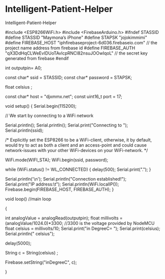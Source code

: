 # Intelligent-Patient-Helper
Intelligent-Patient-Helper



#include <ESP8266WiFi.h>
#include <FirebaseArduino.h>
#ifndef STASSID
#define STASSID "Maymona’s iPhone"
#define STAPSK  "jojokimmimi"
#define FIREBASE_HOST "iphfirebaseproject-6d036.firebaseio.com"        // the project name address from firebase id
#define FIREBASE_AUTH "qX3DdHqCLWeEvIDUoTAvlcpRNCl82nsuJOOwIqoL"       // the secret key generated from firebase
#endif

int outputpin= A0;

const char* ssid     = STASSID;
const char* password = STAPSK;

float celsius ;

const char* host = "djxmmx.net";
const uint16_t port = 17;

void setup() {
  Serial.begin(115200);

  // We start by connecting to a WiFi network

  Serial.println();
  Serial.println();
  Serial.print("Connecting to ");
  Serial.println(ssid);

  /* Explicitly set the ESP8266 to be a WiFi-client, otherwise, it by default,
     would try to act as both a client and an access-point and could cause
     network-issues with your other WiFi-devices on your WiFi-network. */
     
  WiFi.mode(WIFI_STA);
  WiFi.begin(ssid, password);
 

  while (WiFi.status() != WL_CONNECTED) {
    delay(500);
    Serial.print(".");
  }

Serial.println('\n');
  Serial.println("Connection established!");  
  Serial.print("IP address:\t");
  Serial.println(WiFi.localIP());
   Firebase.begin(FIREBASE_HOST, FIREBASE_AUTH); 
}

void loop()       //main loop

{


int analogValue = analogRead(outputpin);
float millivolts = (analogValue/1024.0)*3300; //3300 is the voltage provided by NodeMCU
float celsius = millivolts/10;
Serial.print("in DegreeC=   ");
Serial.print(celsius);
Serial.println("  celsius");


    

delay(5000);

String c = String(celsius) ;      


Firebase.setString("inDegreeC", c);  

}
